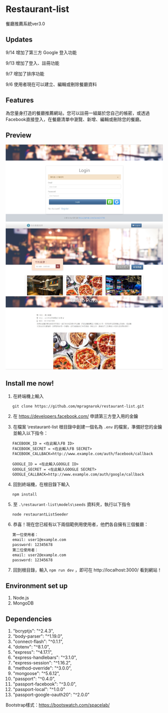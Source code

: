 # Restaurant-list
餐廳推薦系統ver3.0
## Updates
9/14 增加了第三方 Google 登入功能

9/13 增加了登入、註冊功能

9/7 增加了排序功能

9/6 使用者現在可以建立、編輯或刪除餐廳資料
## Features
為您量身打造的餐廳推薦網站，您可以註冊一組屬於您自己的帳密，或透過Facebook直接登入，在餐廳清單中瀏覽、新增、編輯或刪除您的餐廳。

## Preview
![Login](https://github.com/EasonLin0716/restaurant-list/blob/master/preview/restaurant3.0_login2.JPG)
![Cover](https://github.com/EasonLin0716/restaurant-list/blob/master/preview/restaurant3.0_cover.JPG)
![Info](https://github.com/EasonLin0716/restaurant-list/blob/master/preview/restaurant3.0_detail.JPG)

## Install me now!
1. 在終端機上輸入

```
   git clone https://github.com/mpragnarok/restaurant-list.git
```

2. 在 https://developers.facebook.com/ 申請第三方登入用的金鑰

3. 在檔案 \restaurant-list 根目錄中創建一個名為 `.env` 的檔案，準備好您的金鑰並輸入以下指令：

```
   FACEBOOK_ID = <在此輸入FB ID>
   FACEBOOK_SECRET = <在此輸入FB SECRET>
   FACEBOOK_CALLBACK=http://www.example.com/auth/facebook/callback 

   GOOGLE_ID = <在此輸入GOOGLE ID>
   GOOGLE_SECRET = <在此輸入GOOGLE SECRET>
   GOOGLE_CALLBACK=http://www.example.com/auth/google/callback
```

4. 回到終端機，在根目錄下輸入

```
   npm install
```

5. 至 `.\restaurant-list\models\seeds` 資料夾，執行以下指令

```
   node restaurantListSeeder
```

6. 恭喜！現在您已經有以下兩個範例用使用者，他們各自擁有三個餐廳：

```
   第一位使用者：
   email: user1@example.com
   password: 12345678
   第二位使用者：
   email: user2@example.com
   password: 12345678
```

7. 回到根目錄，輸入 `npm run dev` ，即可在 http://localhost:3000/ 看到網站！

## Environment set up
1. Node.js
2. MongoDB

## Dependencies
1. "bcryptjs": "^2.4.3",
2. "body-parser": "^1.19.0",
3. "connect-flash": "^0.1.1",
4. "dotenv": "^8.1.0",
5. "express": "^4.17.1",
6. "express-handlebars": "^3.1.0",
7. "express-session": "^1.16.2",
8. "method-override": "^3.0.0",
9. "mongoose": "^5.6.12",
10. "passport": "^0.4.0",
11. "passport-facebook": "^3.0.0",
12. "passport-local": "^1.0.0"
13. "passport-google-oauth20": "^2.0.0"

Bootstrap樣式：https://bootswatch.com/spacelab/

